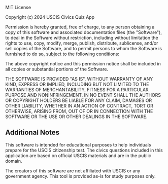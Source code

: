 MIT License

Copyright (c) 2024 USCIS Civics Quiz App

Permission is hereby granted, free of charge, to any person obtaining a copy
of this software and associated documentation files (the "Software"), to deal
in the Software without restriction, including without limitation the rights
to use, copy, modify, merge, publish, distribute, sublicense, and/or sell
copies of the Software, and to permit persons to whom the Software is
furnished to do so, subject to the following conditions:

The above copyright notice and this permission notice shall be included in all
copies or substantial portions of the Software.

THE SOFTWARE IS PROVIDED "AS IS", WITHOUT WARRANTY OF ANY KIND, EXPRESS OR
IMPLIED, INCLUDING BUT NOT LIMITED TO THE WARRANTIES OF MERCHANTABILITY,
FITNESS FOR A PARTICULAR PURPOSE AND NONINFRINGEMENT. IN NO EVENT SHALL THE
AUTHORS OR COPYRIGHT HOLDERS BE LIABLE FOR ANY CLAIM, DAMAGES OR OTHER
LIABILITY, WHETHER IN AN ACTION OF CONTRACT, TORT OR OTHERWISE, ARISING FROM,
OUT OF OR IN CONNECTION WITH THE SOFTWARE OR THE USE OR OTHER DEALINGS IN THE
SOFTWARE.

## Additional Notes

This software is intended for educational purposes to help individuals prepare for the USCIS citizenship test. The civics questions included in this application are based on official USCIS materials and are in the public domain.

The creators of this software are not affiliated with USCIS or any government agency. This tool is provided as-is for study purposes only. 